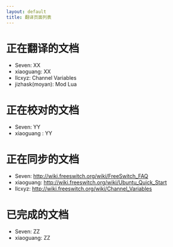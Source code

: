 ```yaml
---
layout: default
title: 翻译页面列表
---
```


# 正在翻译的文档

* Seven: XX
* xiaoguang: XX
* llcxyz: Channel Variables
* jizhask(moyan): Mod Lua

# 正在校对的文档

* Seven: YY
* xiaoguang : YY

# 正在同步的文档

* Seven: <http://wiki.freeswitch.org/wiki/FreeSwitch_FAQ>
* xiaoguang: <http://wiki.freeswitch.org/wiki/Ubuntu_Quick_Start>
* llcxyz: <http://wiki.freeswitch.org/wiki/Channel_Variables>

# 已完成的文档

* Seven: ZZ
* xiaoguang: ZZ
